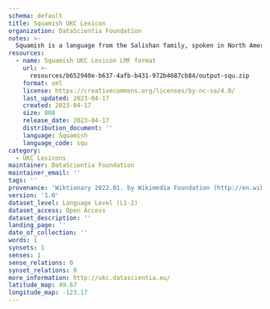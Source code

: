 ```yaml
---
schema: default
title: Squamish UKC Lexicon
organization: DataScientia Foundation
notes: >-
  Squamish is a language from the Salishan family, spoken in North America. The UKC Lexicon of Squamish is represented as a lexico-semantic network. It consists of words, word senses, synsets, as well as sense-level and synset-level relationships.
resources:
  - name: Squamish UKC Lexicon LMF format
    url: >-
      resources/b652940e-b637-4afb-b431-972b4687cb84/output-squ.zip
    format: xml
    license: https://creativecommons.org/licenses/by-nc-sa/4.0/
    last_updated: 2023-04-17
    created: 2023-04-17
    size: 808
    release_date: 2023-04-17
    distribution_document: ''
    language: Squamish
    language_code: squ
category:
  - UKC Lexicons
maintainer: DataScientia Foundation
maintainer_email: ''
tags: ''
provenance: 'Wiktionary 2022.01. by Wikimedia Foundation (http://en.wiktionary.org); Princeton WordNet 2.1 by Princeton University (https://wordnet.princeton.edu)'
version: '1.0'
dataset_level: Language Level (L1-2)
dataset_access: Open Access
dataset_description: ''
landing_page: ''
date_of_collection: ''
words: 1
synsets: 1
senses: 1
sense_relations: 0
synset_relations: 0
more_information: http://ukc.datascientia.eu/
latitude_map: 49.67
longitude_map: -123.17
---
```


